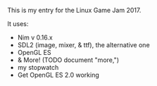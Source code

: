 This is my entry for the Linux Game Jam 2017.

It uses:
 - Nim v 0.16.x
 - SDL2 (image, mixer, & ttf), the alternative one
 - OpenGL ES
 - & More! (TODO document "more,")
 - my stopwatch
 - Get OpenGL ES 2.0 working

